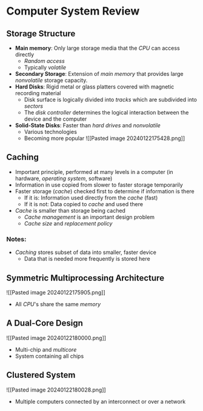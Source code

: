 # Computer System Review
## Storage Structure
- **Main memory**: Only large storage media that the *CPU* can access directly
	- *Random access*
	- Typically *volatile*
- **Secondary Storage**: Extension of *main memory* that provides large *nonvolatile* storage capacity.
- **Hard Disks**: Rigid metal or glass platters covered with magnetic recording material
	- Disk surface is logically divided into *tracks* which are subdivided into *sectors*
	- The *disk controller* determines the logical interaction between the device and the computer
- **Solid-State Disks**: Faster than *hard drives* and *nonvolatile*
	- Various technologies
	- Becoming more popular
![[Pasted image 20240122175428.png]]

## Caching
- Important principle, performed at many levels in a computer (in hardware, *operating system*, software)
- Information in use copied from slower to faster storage temporarily
- Faster storage (*cache*) checked first to determine if information is there
	- If it is: Information used directly from the *cache* (fast)
	- If it is not: Data copied to *cache* and used there
- *Cache* is smaller than storage being cached
	- *Cache management* is an important design problem
	- *Cache size* and *replacement policy*
### Notes:
- *Caching* stores subset of data into smaller, faster device
	- Data that is needed more frequently is stored here
## Symmetric Multiprocessing Architecture
![[Pasted image 20240122175905.png]]
- All *CPU*'s share the same *memory*

## A Dual-Core Design
![[Pasted image 20240122180000.png]]
- Multi-chip and *multicore*
- System containing all chips

## Clustered System
![[Pasted image 20240122180028.png]]
- Multiple computers connected by an interconnect or over a network
